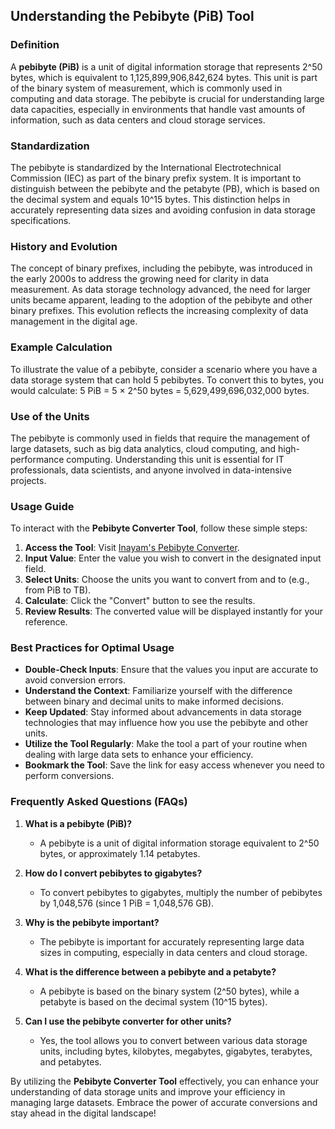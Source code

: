 ## Understanding the Pebibyte (PiB) Tool

### Definition
A **pebibyte (PiB)** is a unit of digital information storage that represents 2^50 bytes, which is equivalent to 1,125,899,906,842,624 bytes. This unit is part of the binary system of measurement, which is commonly used in computing and data storage. The pebibyte is crucial for understanding large data capacities, especially in environments that handle vast amounts of information, such as data centers and cloud storage services.

### Standardization
The pebibyte is standardized by the International Electrotechnical Commission (IEC) as part of the binary prefix system. It is important to distinguish between the pebibyte and the petabyte (PB), which is based on the decimal system and equals 10^15 bytes. This distinction helps in accurately representing data sizes and avoiding confusion in data storage specifications.

### History and Evolution
The concept of binary prefixes, including the pebibyte, was introduced in the early 2000s to address the growing need for clarity in data measurement. As data storage technology advanced, the need for larger units became apparent, leading to the adoption of the pebibyte and other binary prefixes. This evolution reflects the increasing complexity of data management in the digital age.

### Example Calculation
To illustrate the value of a pebibyte, consider a scenario where you have a data storage system that can hold 5 pebibytes. To convert this to bytes, you would calculate:
5 PiB = 5 × 2^50 bytes = 5,629,499,696,032,000 bytes.

### Use of the Units
The pebibyte is commonly used in fields that require the management of large datasets, such as big data analytics, cloud computing, and high-performance computing. Understanding this unit is essential for IT professionals, data scientists, and anyone involved in data-intensive projects.

### Usage Guide
To interact with the **Pebibyte Converter Tool**, follow these simple steps:
1. **Access the Tool**: Visit [Inayam's Pebibyte Converter](https://www.inayam.co/unit-converter/data_storage_binary).
2. **Input Value**: Enter the value you wish to convert in the designated input field.
3. **Select Units**: Choose the units you want to convert from and to (e.g., from PiB to TB).
4. **Calculate**: Click the "Convert" button to see the results.
5. **Review Results**: The converted value will be displayed instantly for your reference.

### Best Practices for Optimal Usage
- **Double-Check Inputs**: Ensure that the values you input are accurate to avoid conversion errors.
- **Understand the Context**: Familiarize yourself with the difference between binary and decimal units to make informed decisions.
- **Keep Updated**: Stay informed about advancements in data storage technologies that may influence how you use the pebibyte and other units.
- **Utilize the Tool Regularly**: Make the tool a part of your routine when dealing with large data sets to enhance your efficiency.
- **Bookmark the Tool**: Save the link for easy access whenever you need to perform conversions.

### Frequently Asked Questions (FAQs)

1. **What is a pebibyte (PiB)?**
   - A pebibyte is a unit of digital information storage equivalent to 2^50 bytes, or approximately 1.14 petabytes.

2. **How do I convert pebibytes to gigabytes?**
   - To convert pebibytes to gigabytes, multiply the number of pebibytes by 1,048,576 (since 1 PiB = 1,048,576 GB).

3. **Why is the pebibyte important?**
   - The pebibyte is important for accurately representing large data sizes in computing, especially in data centers and cloud storage.

4. **What is the difference between a pebibyte and a petabyte?**
   - A pebibyte is based on the binary system (2^50 bytes), while a petabyte is based on the decimal system (10^15 bytes).

5. **Can I use the pebibyte converter for other units?**
   - Yes, the tool allows you to convert between various data storage units, including bytes, kilobytes, megabytes, gigabytes, terabytes, and petabytes.

By utilizing the **Pebibyte Converter Tool** effectively, you can enhance your understanding of data storage units and improve your efficiency in managing large datasets. Embrace the power of accurate conversions and stay ahead in the digital landscape!
